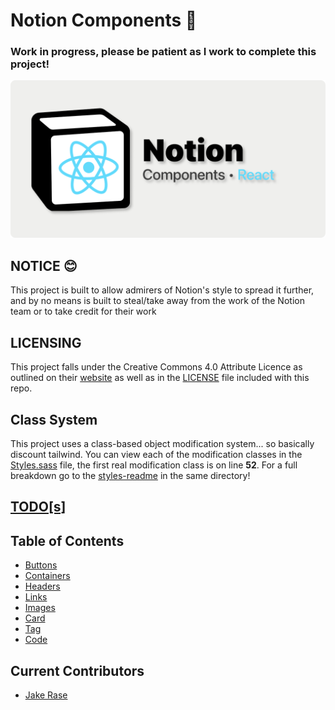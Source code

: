 # Notion Components 📇

### Work in progress, please be patient as I work to complete this project!

![!image](./Github%20Social%20Banner.png)

## **NOTICE** 😊

This project is built to allow admirers of Notion's style to spread it further, and by no means is built to steal/take away from the work of the Notion team or to take credit for their work

## **LICENSING**

This project falls under the Creative Commons 4.0 Attribute Licence as outlined on their [website](https://creativecommons.org/licenses/by/4.0/) as well as in the [LICENSE](./LICENSE) file included with this repo.

## Class System

This project uses a class-based object modification system... so basically discount tailwind. You can view each of the modification classes in the [Styles.sass](./src/notion-components/Styles/Styles.sass) file, the first real modification class is on line **52**. For a full breakdown go to the [styles-readme](./src/notion-components/Styles/styles-readme.md) in the same directory!

## [TODO[s]](./TODO.md)

## Table of Contents

- [Buttons](./src/notion-components/Buttons/buttons-readme.md)
- [Containers](./src/notion-components/Containers/containers-reame.md)
- [Headers](./src/notion-components/Headers/headers-readme.md)
- [Links](./src/notion-components/Link/links-readme.md)
- [Images](./src/notion-components/Image/image-readme.md)
- [Card](./src/notion-components/Card/card-readme.md)
- [Tag](./src/notion-components/Tag/links-readme.md)
- [Code](./src/notion-components/Code/code-readme.md)

## Current Contributors

- [Jake Rase](https://micro.jakerase.dev)
